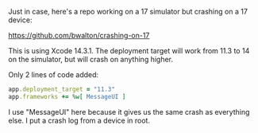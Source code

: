 Just in case, here's a repo working on a 17 simulator but crashing on a 17 device:

https://github.com/bwalton/crashing-on-17

This is using Xcode 14.3.1. The deployment target will work from 11.3 to 14 on the simulator, but will crash on anything higher.

Only 2 lines of code added:
```ruby
app.deployment_target = "11.3"
app.frameworks += %w[ MessageUI ]
```

I use "MessageUI" here because it gives us the same crash as everything else. I put a crash log from a device in root.
